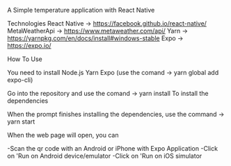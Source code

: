 A Simple temperature application with React Native

Technologies
	React Native -> https://facebook.github.io/react-native/
	MetaWeatherApi -> https://www.metaweather.com/api/
	Yarn -> https://yarnpkg.com/en/docs/install#windows-stable
	Expo -> https://expo.io/
	
How To Use

You need to install 
	Node.js 
	Yarn 
	Expo (use the comand -> yarn global add expo-cli)

Go into the repository and use the comand -> yarn install
To install the dependencies
 
When the prompt finishes installing the dependencies, use the command -> yarn start

When the web page will open, you can

-Scan the qr code with an Android or iPhone with Expo Application
-Click on 'Run on Android device/emulator
-Click on 'Run on iOS simulator
